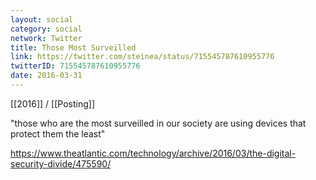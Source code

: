 ```yaml
---
layout: social
category: social
network: Twitter
title: Those Most Surveilled
link: https://twitter.com/steinea/status/715545787610955776
twitterID: 715545787610955776
date: 2016-03-31
---
```


[[2016]] / [[Posting]]

"those who are the most surveilled in our society are using devices that protect them the least"

<https://www.theatlantic.com/technology/archive/2016/03/the-digital-security-divide/475590/>
